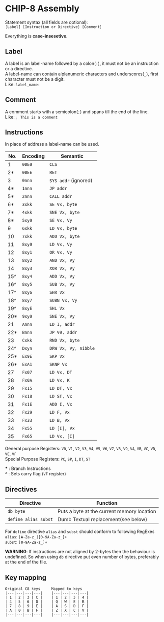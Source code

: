 CHIP-8 Assembly 
===

Statement syntax (all fields are optional):  
`[Label] [Instruction or Directive] [Comment]`

Everything is **case-insesetive**.

Label
---
A label is an label-name followed by a colon(`:`), it must not be an instruction or a directive.  
A label-name can contain alplanumeric characters and underscores(`_`), first character must not be a digit.  
Like: `label_name:`

Comment
---
A comment starts with a semicolon(`;`) and spans till the end of the line.  
Like: `; This is a comment`

Instructions
---
In place of address a label-name can be used.


| No. | Encoding | Semantic             |
| --- | -------- | -------------------- |
| 1   | `00E0`   | `CLS`                |
| 2*  | `00EE`   | `RET`                |
| 3   | `0nnn`   | `SYS addr` (ignored) |
| 4*  | `1nnn`   | `JP addr`            |
| 5*  | `2nnn`   | `CALL addr`          |
| 6*  | `3xkk`   | `SE Vx, byte`        |
| 7*  | `4xkk`   | `SNE Vx, byte`       |
| 8*  | `5xy0`   | `SE Vx, Vy`          |
| 9   | `6xkk`   | `LD Vx, byte`        |
| 10  | `7xkk`   | `ADD Vx, byte`       |
| 11  | `8xy0`   | `LD Vx, Vy`          |
| 12  | `8xy1`   | `OR Vx, Vy`          |
| 13  | `8xy2`   | `AND Vx, Vy`         |
| 14  | `8xy3`   | `XOR Vx, Vy`         |
| 15^ | `8xy4`   | `ADD Vx, Vy`         |
| 16^ | `8xy5`   | `SUB Vx, Vy`         |
| 17^ | `8xy6`   | `SHR Vx`             |
| 18^ | `8xy7`   | `SUBN Vx, Vy`        |
| 19^ | `8xyE`   | `SHL Vx`             |
| 20* | `9xy0`   | `SNE Vx, Vy`         |
| 21  | `Annn`   | `LD I, addr`         |
| 22* | `Bnnn`   | `JP V0, addr`        |
| 23  | `Cxkk`   | `RND Vx, byte`       |
| 24^ | `Dxyn`   | `DRW Vx, Vy, nibble` |
| 25* | `Ex9E`   | `SKP Vx`             |
| 26* | `ExA1`   | `SKNP Vx`            |
| 27  | `Fx07`   | `LD Vx, DT`          |
| 28  | `Fx0A`   | `LD Vx, K`           |
| 29  | `Fx15`   | `LD DT, Vx`          |
| 30  | `Fx18`   | `LD ST, Vx`          |
| 31  | `Fx1E`   | `ADD I, Vx`          |
| 32  | `Fx29`   | `LD F, Vx`           |
| 33  | `Fx33`   | `LD B, Vx`           |
| 34  | `Fx55`   | `LD [I], Vx`         |
| 35  | `Fx65`   | `LD Vx, [I]`         |

General purpose Registers: `V0`, `V1`, `V2`, `V3`, `V4`, `V5`, `V6`, `V7`, `V8`, `V9`,
`VA`, `VB`, `VC`, `VD`, `VE`, `VF`  
Special Purpose Registers: `PC`, `SP`, `I`, `DT`, `ST`

__*__ : Branch Instructions  
__^__ : Sets carry flag (`VF` register)

Directives
---

| Directive            | Function                                   |
| -------------------- | ------------------------------------------ |
| `db byte`            | Puts a byte at the current memory location |
| `define alias subst` | Dumb Textual replacement(see below)        |

For `define` directive `alias` and `subst` should conform to following RegExes  
`alias`:  `[A-Za-z_][0-9A-Za-z_]+`  
`subst`: `[0-9A-Za-z_]+`

**WARNING**: If instructions are not aligned by 2-bytes then the behaviour is undefined.
So when using `db` directive put even number of bytes, preferably at the end of the file.


Key mapping
-----------

	Original C8 keys     Mapped to keys
	|---|---|---|---|    |---|---|---|---|
	| 1 | 2 | 3 | C |    | 1 | 2 | 3 | 4 |
	| 4 | 5 | 6 | D |    | Q | W | E | R |
	| 7 | 8 | 9 | E |    | A | S | D | F |
	| A | 0 | B | F |    | Z | X | C | V |
	|---|---|---|---|    |---|---|---|---|

